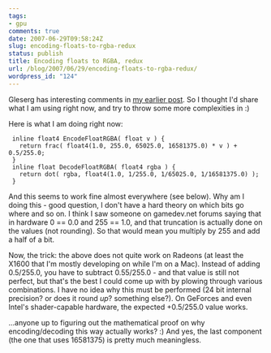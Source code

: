 ```yaml
---
tags:
- gpu
comments: true
date: 2007-06-29T09:58:24Z
slug: encoding-floats-to-rgba-redux
status: publish
title: Encoding floats to RGBA, redux
url: /blog/2007/06/29/encoding-floats-to-rgba-redux/
wordpress_id: "124"
---
```


Gleserg has interesting comments in [my earlier post](/blog/2007/03/03/a-day-well-spent-encoding-floats-to-rgba). So I thought I'd share what I am using right now, and try to throw some more complexities in :)

Here is what I am doing right now:

     
     inline float4 EncodeFloatRGBA( float v ) {
       return frac( float4(1.0, 255.0, 65025.0, 16581375.0) * v ) + 0.5/255.0;
     }
     inline float DecodeFloatRGBA( float4 rgba ) {
       return dot( rgba, float4(1.0, 1/255.0, 1/65025.0, 1/16581375.0) );
     }
 
 



And this seems to work fine almost everywhere (see below). Why am I doing this - good question, I don't have a hard theory on which bits go where and so on. I think I saw someone on gamedev.net forums saying that in hardware 0 == 0.0 and 255 == 1.0, and that truncation is actually done on the values (not rounding). So that would mean you multiply by 255 and add a half of a bit.

Now, the trick: the above does not quite work on Radeons (at least the X1600 that I'm mostly developing on while I'm on a Mac). Instead of adding 0.5/255.0, you have to subtract 0.55/255.0 - and that value is still not perfect, but that's the best I could come up with by plowing through various combinations. I have no idea why this must be performed (24 bit internal precision? or does it round _up_? something else?). On GeForces and even Intel's shader-capable hardware, the expected +0.5/255.0 value works.

...anyone up to figuring out the mathematical proof on why encoding/decoding this way actually works? :) And yes, the last component (the one that uses 16581375) is pretty much meaningless.
